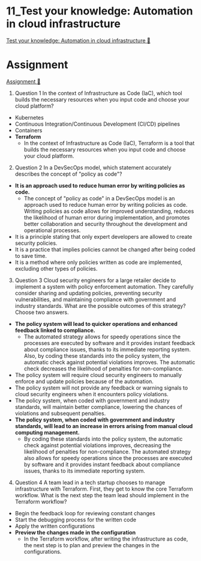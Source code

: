 # 11_Test your knowledge: Automation in cloud infrastructure

[Test your knowledge: Automation in cloud infrastructure 🔗](https://www.coursera.org/learn/cloud-security-risks-identify-and-protect-against-threats/assignment-submission/Ze7WX/test-your-knowledge-automation-in-cloud-infrastructure)

# Assignment

[Assignment 🔗](https://www.coursera.org/learn/cloud-security-risks-identify-and-protect-against-threats/assignment-submission/Ze7WX/test-your-knowledge-automation-in-cloud-infrastructure/attempt)

1.  Question 1
    In the context of Infrastructure as Code (IaC), which tool builds the necessary resources when you input code and choose your cloud platform?

- Kubernetes
- Continuous Integration/Continuous Development (CI/CD) pipelines
- Containers
- **Terraform**
  - In the context of Infrastructure as Code (IaC), Terraform is a tool that builds the necessary resources when you input code and choose your cloud platform.

2. Question 2
   In a DevSecOps model, which statement accurately describes the concept of "policy as code"?

- **It is an approach used to reduce human error by writing policies as code.**
  - The concept of "policy as code" in a DevSecOps model is an approach used to reduce human error by writing policies as code. Writing policies as code allows for improved understanding, reduces the likelihood of human error during implementation, and promotes better collaboration and security throughout the development and operational processes.
- It is a principle stating that only expert developers are allowed to create security policies.
- It is a practice that implies policies cannot be changed after being coded to save time.
- It is a method where only policies written as code are implemented, excluding other types of policies.

3. Question 3
   Cloud security engineers for a large retailer decide to implement a system with policy enforcement automation. They carefully consider sharing and updating policies, preventing security vulnerabilities, and maintaining compliance with government and industry standards. What are the possible outcomes of this strategy? Choose two answers.

- **The policy system will lead to quicker operations and enhanced feedback linked to compliance.**
  - The automated strategy allows for speedy operations since the processes are executed by software and it provides instant feedback about compliance issues, thanks to its immediate reporting system. Also, by coding these standards into the policy system, the automatic check against potential violations improves. The automatic check decreases the likelihood of penalties for non-compliance.
- The policy system will require cloud security engineers to manually enforce and update policies because of the automation.
- The policy system will not provide any feedback or warning signals to cloud security engineers when it encounters policy violations.
- The policy system, when coded with government and industry standards, will maintain better compliance, lowering the chances of violations and subsequent penalties.
- **The policy system, when coded with government and industry standards, will lead to an increase in errors arising from manual cloud computing management.**
  - By coding these standards into the policy system, the automatic check against potential violations improves, decreasing the likelihood of penalties for non-compliance. The automated strategy also allows for speedy operations since the processes are executed by software and it provides instant feedback about compliance issues, thanks to its immediate reporting system.

4. Question 4
   A team lead in a tech startup chooses to manage infrastructure with Terraform. First, they get to know the core Terraform workflow. What is the next step the team lead should implement in the Terraform workflow?

- Begin the feedback loop for reviewing constant changes
- Start the debugging process for the written code
- Apply the written configurations
- **Preview the changes made in the configuration**
  - In the Terraform workflow, after writing the infrastructure as code, the next step is to plan and preview the changes in the configurations.
